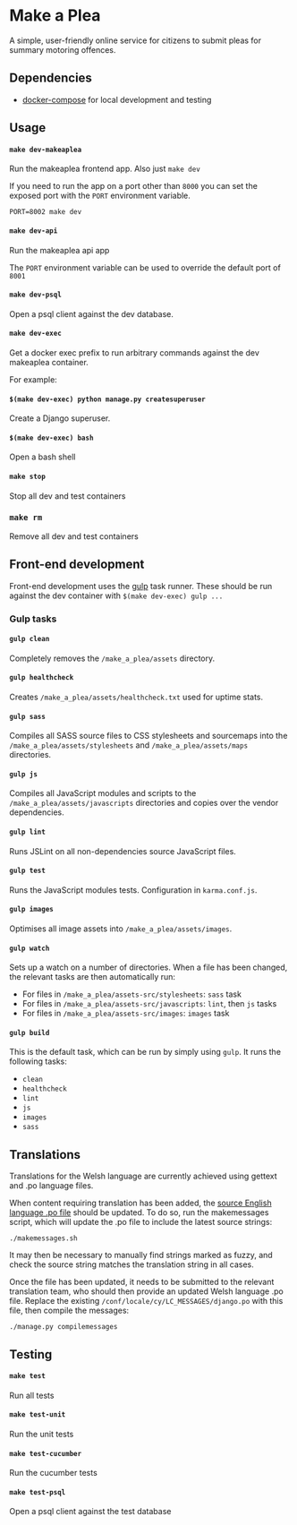 # Make a Plea

A simple, user-friendly online service for citizens to submit pleas for summary motoring offences.

## Dependencies
- [docker-compose](https://docs.docker.com/compose/) for local development and testing

## Usage

#### `make dev-makeaplea`
Run the makeaplea frontend app. Also just `make dev`

If you need to run the app on a port other than `8000` you can set the exposed
port with the `PORT` environment variable.

`PORT=8002 make dev`

#### `make dev-api`
Run the makeaplea api app

The `PORT` environment variable can be used to override the default port of `8001`

#### `make dev-psql`
Open a psql client against the dev database.

#### `make dev-exec`
Get a docker exec prefix to run arbitrary commands against the dev makeaplea container.

For example:

#### `$(make dev-exec) python manage.py createsuperuser`
Create a Django superuser.

#### `$(make dev-exec) bash`
Open a bash shell

#### `make stop`
Stop all dev and test containers

### `make rm`
Remove all dev and test containers

## Front-end development
Front-end development uses the [gulp](http://gulpjs.com/) task runner.
These should be run against the dev container with `$(make dev-exec) gulp ...`

### Gulp tasks

#### `gulp clean`

Completely removes the `/make_a_plea/assets` directory.

#### `gulp healthcheck`

Creates `/make_a_plea/assets/healthcheck.txt` used for uptime stats.

#### `gulp sass`

Compiles all SASS source files to CSS stylesheets and sourcemaps into the `/make_a_plea/assets/stylesheets` and 
`/make_a_plea/assets/maps` directories.

#### `gulp js`

Compiles all JavaScript modules and scripts to the `/make_a_plea/assets/javascripts` directories and copies over
the vendor dependencies.

#### `gulp lint`

Runs JSLint on all non-dependencies source JavaScript files.

#### `gulp test`

Runs the JavaScript modules tests. Configuration in `karma.conf.js`.

#### `gulp images`

Optimises all image assets into `/make_a_plea/assets/images`.

#### `gulp watch`

Sets up a watch on a number of directories. When a file has been changed, the relevant tasks are then automatically
run:
- For files in `/make_a_plea/assets-src/stylesheets`: `sass` task
- For files in `/make_a_plea/assets-src/javascripts`: `lint`, then `js` tasks
- For files in `/make_a_plea/assets-src/images`: `images` task

#### `gulp build`

This is the default task, which can be run by simply using `gulp`. It runs the following tasks:
- `clean`
- `healthcheck`
- `lint`
- `js`
- `images`
- `sass`


## Translations

Translations for the Welsh language are currently achieved using gettext and .po language files.

When content requiring translation has been added, the
[source English language .po file](https://github.com/ministryofjustice/manchester_traffic_offences_pleas/blob/master/conf/locale/en/LC_MESSAGES/django.po)
should be updated. To do so, run the makemessages script, which will update the .po file to include the latest
source strings:

```
./makemessages.sh
```

It may then be necessary to manually find strings marked as fuzzy, and check the source string matches the
translation string in all cases.

Once the file has been updated, it needs to be submitted to the relevant translation team, who should then provide
an updated Welsh language .po file. Replace the existing
`/conf/locale/cy/LC_MESSAGES/django.po` with this file, then compile the messages:

```
./manage.py compilemessages
```

## Testing

#### `make test`
Run all tests

#### `make test-unit`
Run the unit tests

#### `make test-cucumber`
Run the cucumber tests

#### `make test-psql`
Open a psql client against the test database

